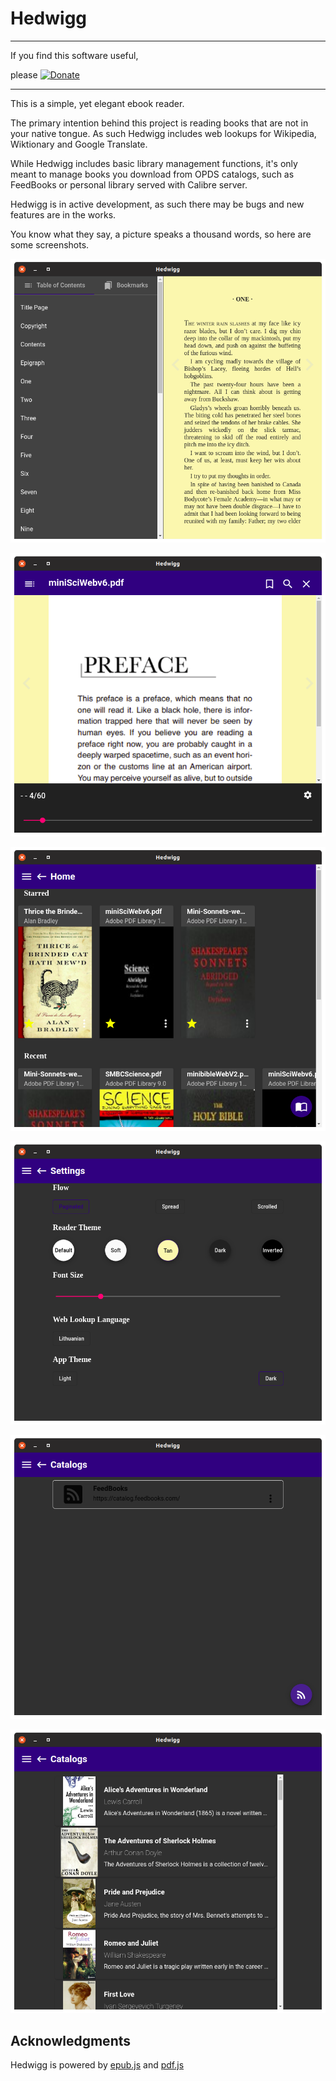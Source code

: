 # Hedwigg

-------------------

If you find this software useful,

please [![Donate](https://d1iczxrky3cnb2.cloudfront.net/button-medium-blue.png)](https://donorbox.org/open-source-support)

-------------------

This is a simple, yet elegant ebook reader.

The primary intention behind this project is reading books that are not in
your native tongue.
As such Hedwigg includes web lookups for Wikipedia, Wiktionary and Google Translate.

While Hedwigg includes basic library management functions, it's only meant to manage books you
download from OPDS catalogs, such as FeedBooks or personal library served with Calibre server.

Hedwigg is in active development, as such there may be bugs and new features are in the works.

You know what they say, a picture speaks a thousand words, so here are some screenshots.

![Epub book with Table of Contents open](./screenshots/book-epub.png)

![Pdf book with interface (chrome) brought up](./screenshots/book-pdf.png)

![Home page](./screenshots/home.png)

![Settings (modified)](./screenshots/settings.png)

![Catalogs page with FeedBooks added](./screenshots/catalogs.png)

![Browsing the OPDS feed](./screenshots/opds-feed.png)

## Acknowledgments

Hedwigg is powered by [epub.js](http://futurepress.org/) and [pdf.js](https://mozilla.github.io/pdf.js/)
